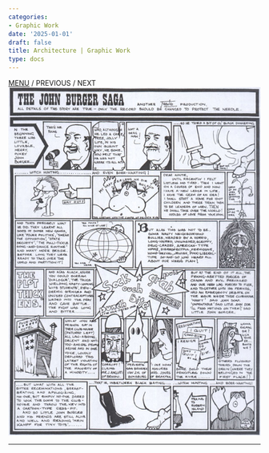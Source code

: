 ```yaml
---
categories:
- Graphic Work
date: '2025-01-01'
draft: false
title: Architecture | Graphic Work
type: docs
---
```


[MENU](graphic-work-john-burger.html) / PREVIOUS / NEXT ![04-saga](/images/burger-saga/04-saga.jpg)   
  
---